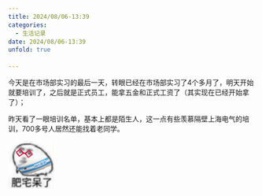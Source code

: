 ```yaml
---
title: 2024/08/06-13:39
categories:
  - 生活记录
date: 2024/08/06-13:39
unfold: true

---
```


​	今天是在市场部实习的最后一天，转眼已经在市场部实习了4个多月了，明天开始就要培训了，之后就是正式员工，能拿五金和正式工资了（其实现在已经开始拿了）；

昨天看了一眼培训名单，基本上都是陌生人，这一点有些羡慕隔壁上海电气的培训，700多号人居然还能找着老同学。

<style>
        .grid-container {
            display: grid;
            grid-template-columns: repeat(3, 1fr);
            gap: 5px;
            width: 300px; /* 调整总宽度以适应图片 */
            margin-left: 0;
        }
        .grid-container img {
            width: 100%;
            height: 100px; /* 固定高度以确保正方形 */
            object-fit: cover; /* 裁切图片以适应容器 */
            object-position: center; /* 中心对齐裁切 */
            display: block;
            border-radius: 10px; 
        }
    </style>
 <div class="grid-container">
    <img src="20240806_1339/feizhaidaile.png" alt="肥宅呆了">
</div>
